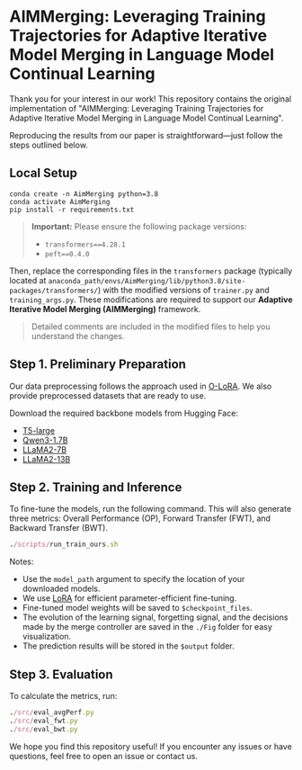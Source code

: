 # AIMMerging: Leveraging Training Trajectories for Adaptive Iterative Model Merging in Language Model Continual Learning
Thank you for your interest in our work! This repository contains the original implementation of "AIMMerging: Leveraging Training Trajectories for Adaptive Iterative Model Merging in Language Model Continual Learning".

Reproducing the results from our paper is straightforward—just follow the steps outlined below.

## Local Setup
```
conda create -n AimMerging python=3.8
conda activate AimMerging
pip install -r requirements.txt
```

> **Important:**
> Please ensure the following package versions:
>
> * `transformers==4.28.1`
> * `peft==0.4.0`

Then, replace the corresponding files in the `transformers` package (typically located at `anaconda_path/envs/AimMerging/lib/python3.8/site-packages/transformers/`) with the modified versions of `trainer.py` and `training_args.py`.
These modifications are required to support our **Adaptive Iterative Model Merging (AIMMerging)** framework.

> Detailed comments are included in the modified files to help you understand the changes.

## Step 1. Preliminary Preparation
Our data preprocessing follows the approach used in [O-LoRA](https://github.com/cmnfriend/O-LoRA).
We also provide preprocessed datasets that are ready to use.

Download the required backbone models from Hugging Face:
* [T5-large](https://huggingface.co/google-t5/t5-large)
* [Qwen3-1.7B](https://huggingface.co/Qwen/Qwen3-1.7B)
* [LLaMA2-7B](https://huggingface.co/meta-llama/Llama-2-7b-chat-hf)
* [LLaMA2-13B](https://huggingface.co/meta-llama/Llama-2-13b-chat-hf)



## Step 2. Training and Inference
To fine-tune the models, run the following command. This will also generate three metrics: Overall Performance (OP), Forward Transfer (FWT), and Backward Transfer (BWT).
```ruby
./scripts/run_train_ours.sh
```

Notes:
* Use the `model_path` argument to specify the location of your downloaded models.
* We use [LoRA](https://github.com/microsoft/LoRA) for efficient parameter-efficient fine-tuning.
* Fine-tuned model weights will be saved to `$checkpoint_files`.
* The evolution of the learning signal, forgetting signal, and the decisions made by the merge controller are saved in the `./Fig` folder for easy visualization.
* The prediction results will be stored in the `$output` folder.


## Step 3. Evaluation
To calculate the metrics, run:
```ruby
./src/eval_avgPerf.py
./src/eval_fwt.py
./src/eval_bwt.py
```

We hope you find this repository useful! If you encounter any issues or have questions, feel free to open an issue or contact us.